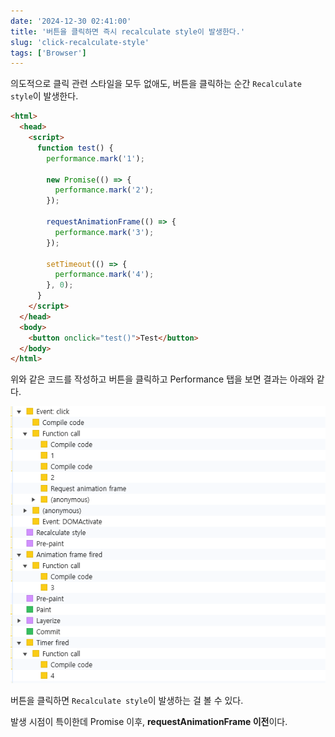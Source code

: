 ```yaml
---
date: '2024-12-30 02:41:00'
title: '버튼을 클릭하면 즉시 recalculate style이 발생한다.'
slug: 'click-recalculate-style'
tags: ['Browser']
---
```


의도적으로 클릭 관련 스타일을 모두 없애도, 버튼을 클릭하는 순간 `Recalculate style`이 발생한다.

```html
<html>
  <head>
    <script>
      function test() {
        performance.mark('1');

        new Promise(() => {
          performance.mark('2');
        });

        requestAnimationFrame(() => {
          performance.mark('3');
        });

        setTimeout(() => {
          performance.mark('4');
        }, 0);
      }
    </script>
  </head>
  <body>
    <button onclick="test()">Test</button>
  </body>
</html>
```

위와 같은 코드를 작성하고 버튼을 클릭하고 Performance 탭을 보면 결과는 아래와 같다.

![performance](1.png)

버튼을 클릭하면 `Recalculate style`이 발생하는 걸 볼 수 있다.

발생 시점이 특이한데 Promise 이후, **requestAnimationFrame 이전**이다.
